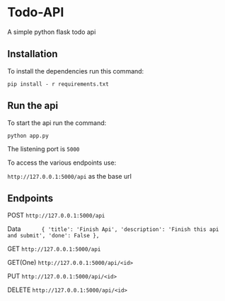 # Todo-API
A simple python flask todo api

## Installation

To install the dependencies run this command:

`pip install - r requirements.txt`

## Run the api
To start the api run the command:

`python app.py`

The listening port is `5000`

To access the various endpoints use:

`http://127.0.0.1:5000/api` as the base url

## Endpoints

POST `http://127.0.0.1:5000/api` 

Data ```       {
        'title': 'Finish Api',
        'description': 'Finish this api and submit',
        'done': False
    },
    ```

GET   `http://127.0.0.1:5000/api`

GET(One) `http://127.0.0.1:5000/api/<id>`

PUT `http://127.0.0.1:5000/api/<id>`

DELETE `http://127.0.0.1:5000/api/<id>`
